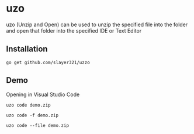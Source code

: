 
# uzo

uzo (Unzip and Open) can be used to unzip the specified
		   file into the folder and open that folder into the specified IDE or Text Editor

## Installation

```
go get github.com/slayer321/uzzo
```

## Demo

Opening in Visual Studio Code

`uzo code demo.zip`

`uzo code -f demo.zip`

`uzo code --file demo.zip`

